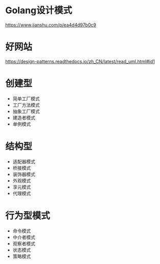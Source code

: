 # Golang设计模式

https://www.jianshu.com/p/ea4d4d97b0c9

# 好网站

https://design-patterns.readthedocs.io/zh_CN/latest/read_uml.html#id1

# 创建型

* 简单工厂模式
* 工厂方法模式
* 抽象工厂模式
* 建造者模式
* 单例模式

# 结构型

* 适配器模式
* 桥接模式
* 装饰器模式
* 外观模式
* 享元模式
* 代理模式

# 行为型模式

* 命令模式
* 中介者模式
* 观察者模式
* 状态模式
* 策略模式